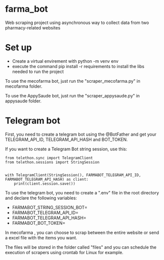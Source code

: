 # farma_bot
Web scraping project using asynchronous way to collect data from two pharmacy-related websites

# Set up

- Create a virtual envirement with python -m venv env
- execute the command pip install -r requirements to install the libs needed to run the project

To use the mecofarma bot, just run the "scraper_mecofarma.py" in mecofarma folder.

To use the AppySaude bot, just run the "scraper_appysaude.py" in appysaude folder.

# Telegram bot

First, you need to create a telegram bot using the @BotFather and get your TELEGRAM_API_ID, TELEGRAM_API_HASH and BOT_TOKEN.

If you want to create a Telegram Bot string session, use this:

````
from telethon.sync import TelegramClient
from telethon.sessions import StringSession


with TelegramClient(StringSession(), FARMABOT_TELEGRAM_API_ID, FARMABOT_TELEGRAM_API_HASH) as client:
    print(client.session.save())
````

To use the telegram bot, you need to create a ".env" file in the root directory and declare the following variables:

- FARMABOT_STRING_SESSION_BOT=
- FARMABOT_TELEGRAM_API_ID=
- FARMABOT_TELEGRAM_API_HASH=
- FARMABOT_BOT_TOKEN=

In mecofarma , you can choose to scrap between the entire website or send a excel file with the items you want.

The files will be stored in the folder called "files" and you can schedule the execution of scrapers using crontab for Linux for example.

